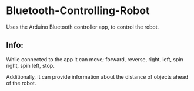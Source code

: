 # Bluetooth-Controlling-Robot

Uses the Arduino Bluetooth controller app, to control the robot.

## Info:

While connected to the app it can move; 
forward, reverse, right, left, spin right, spin left, stop.

Additionally, it can provide information about the distance 
of objects ahead of the robot.
